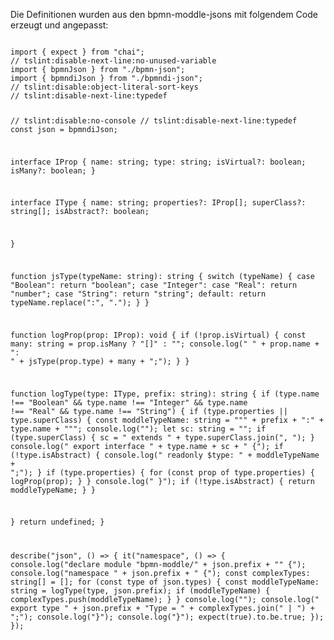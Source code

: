 Die Definitionen wurden aus den bpmn-moddle-jsons mit folgendem Code erzeugt und angepasst: <br />

<code>
import { expect } from "chai";
// tslint:disable-next-line:no-unused-variable
import { bpmnJson } from "./bpmn-json";
import { bpmndiJson } from "./bpmndi-json";
// tslint:disable:object-literal-sort-keys
// tslint:disable-next-line:typedef


// tslint:disable:no-console
// tslint:disable-next-line:typedef
const json = bpmndiJson;

interface IProp {
  name: string;
  type: string;
  isVirtual?: boolean;
  isMany?: boolean;
}

interface IType {
  name: string;
  properties?: IProp[];
  superClass?: string[];
  isAbstract?: boolean;

}

function jsType(typeName: string): string {
  switch (typeName) {
    case "Boolean":
      return "boolean";
    case "Integer":
    case "Real":
      return "number";
    case "String":
      return "string";
    default:
      return typeName.replace(":", ".");
  }
}

function logProp(prop: IProp): void {
  if (!prop.isVirtual) {
    const many: string = prop.isMany ? "[]" : "";
    console.log("    " + prop.name + ": " + jsType(prop.type) + many + ";");
  }
}

function logType(type: IType, prefix: string): string {
  if (type.name !== "Boolean" && type.name !== "Integer" && type.name !== "Real" && type.name !== "String") {
    if (type.properties || type.superClass) {
      const moddleTypeName: string = "\"" + prefix + ":" + type.name + "\"";
      console.log("");
      let sc: string = "";
      if (type.superClass) {
        sc = " extends " + type.superClass.join(", ");
      }
      console.log("  export interface " + type.name + sc + " {");
      if (!type.isAbstract) {
        console.log("    readonly $type: " + moddleTypeName + ";");
      }
      if (type.properties) {
        for (const prop of type.properties) {
          logProp(prop);
        }
      }
      console.log("  }");
      if (!type.isAbstract) {
        return moddleTypeName;
      }
    }

  }
  return undefined;
}


describe("json", () => {
  it("namespace", () => {
    console.log("declare module \"bpmn-moddle/" + json.prefix + "\" {");
    console.log("namespace " + json.prefix + " {");
    const complexTypes: string[] = [];
    for (const type of json.types) {
      const moddleTypeName: string = logType(type, json.prefix);
      if (moddleTypeName) {
        complexTypes.push(moddleTypeName);
      }
    }
    console.log("");
    console.log("  export type " + json.prefix + "Type = " + complexTypes.join(" | ") + ";");
    console.log("}");
    console.log("}");
    expect(true).to.be.true;
  });
});
</code>